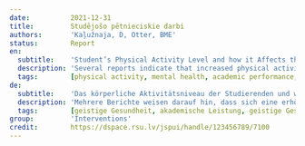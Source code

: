 ```yaml
---
date:          2021-12-31
title:         Studējošo pētnieciskie darbi
authors:       'Kaļužnaja, D, Otter, BME'
status:        Report
en:
  subtitle:    'Student’s Physical Activity Level and how it Affects their Mental Health and Academic Performance during Covid-19'
  description: 'Several reports indicate that increased physical activity has a positive effect on mental health. Some data suggests these two factors can be associated with improved academic performance. The novelty of the study is to investigate these associations during the Covid-19 pandemic among medical and dental students who study in Latvia. Objective – To explore a possible link between students’ level of physical activity, academic performance, and mental health condition Methods – A questionnaire was offered to students who study Medicine or Dentistry in Latvia. The questionnaire surveyed age, gender, semester/ year of studies, level of physical activity, amount of sedentary activity, average grade, number of failed courses/semesters, questions about mental health and social support system. Collected data was evaluated using IBM SPSS Statistics 26 software: descriptive methods, including Chi-square analysis. Results – 70 participants were included in the study: two thirds were female students, and one third - male students. 97.1% (n=68) students were from Rīga Stradiņš University and 2.9% (n=2) from Latvian University. 98% (n=69) studied Medicine and 1.4% (n=1) Dentistry. 60% (n=42) were physically highly active, 37.1% (n=26) medium active and 2.9% (n=2) fell into the low activity group. Results show, that ~7% of participants have low social support. Physically highly active and less active students were with a similar mental health condition and academic performance level, as a statistically significant difference between groups was not found. Conclusions – A link between increased physical activity, improved academic performance and better mental health was not proven in this study setting. More research with a higher number of participants should be conducted on this topic.'
  tags:        [physical activity, mental health, academic performance, physical activity, mental health, academic performance]
de:
  subtitle:    'Das körperliche Aktivitätsniveau der Studierenden und wie es ihre geistige Gesundheit und akademische Leistung während der Covid-19-Pandemie beeinflusst'
  description: 'Mehrere Berichte weisen darauf hin, dass sich eine erhöhte körperliche Aktivität positiv auf die geistige Gesundheit auswirkt. Einige Daten deuten darauf hin, dass diese beiden Faktoren mit besseren schulischen Leistungen in Verbindung gebracht werden können. Die Neuheit der Studie besteht darin, diese Zusammenhänge während der Covid-19-Pandemie unter Medizin- und Zahnmedizinstudenten in Lettland zu untersuchen. Ziel - Untersuchung eines möglichen Zusammenhangs zwischen dem Grad der körperlichen Betätigung von Studenten, ihren akademischen Leistungen und ihrem psychischen Gesundheitszustand Methoden - Ein Fragebogen wurde Studenten angeboten, die in Lettland Medizin oder Zahnmedizin studieren. Der Fragebogen erfasste Alter, Geschlecht, Semester/Jahr des Studiums, Umfang der körperlichen Aktivität, Umfang der sitzenden Tätigkeit, Durchschnittsnote, Anzahl der nicht bestandenen Kurse/Semester, Fragen zur psychischen Gesundheit und zum sozialen Unterstützungssystem. Die gesammelten Daten wurden mit der Software IBM SPSS Statistics 26 ausgewertet: deskriptive Methoden, einschließlich Chi-Quadrat-Analyse. Ergebnisse - 70 Teilnehmer wurden in die Studie aufgenommen: zwei Drittel waren weibliche Studenten und ein Drittel männliche Studenten. 97,1% (n=68) der Studenten waren von der Rīga Stradiņš Universität und 2,9% (n=2) von der lettischen Universität. 98% (n=69) studierten Medizin und 1,4% (n=1) Zahnmedizin. 60 % (n=42) waren körperlich sehr aktiv, 37,1 % (n=26) mittel aktiv und 2,9 % (n=2) fielen in die Gruppe mit geringer Aktivität. Die Ergebnisse zeigen, dass ~7% der Teilnehmer eine geringe soziale Unterstützung haben. Die körperlich hoch aktiven und die weniger aktiven Studenten wiesen einen ähnlichen psychischen Gesundheitszustand und ein ähnliches akademisches Leistungsniveau auf, da kein statistisch signifikanter Unterschied zwischen den Gruppen festgestellt wurde. Schlussfolgerungen - Ein Zusammenhang zwischen erhöhter körperlicher Aktivität, verbesserten akademischen Leistungen und besserer psychischer Gesundheit konnte in diesem Studienumfeld nicht nachgewiesen werden. Zu diesem Thema sollten weitere Untersuchungen mit einer größeren Anzahl von Teilnehmern durchgeführt werden.' 
  tags:        [geistige Gesundheit, akademische Leistung, geistige Gesundheit, akademische Leistung, Körperliche Aktivität]
group:         'Interventions'
credit:        https://dspace.rsu.lv/jspui/handle/123456789/7100
---
```


